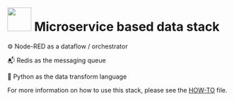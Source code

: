 # <img src="https://user-images.githubusercontent.com/80261692/226564602-21d9c099-7c27-4ab0-80cb-295844e318de.png" width="54"> Microservice based data stack

:gear: Node-RED as a dataflow / orchestrator

:mailbox_with_mail: Redis as the messaging queue

:snake: Python as the data transform language

For more information on how to use this stack, please see the [HOW-TO](/docs/HOW-TO.md) file.